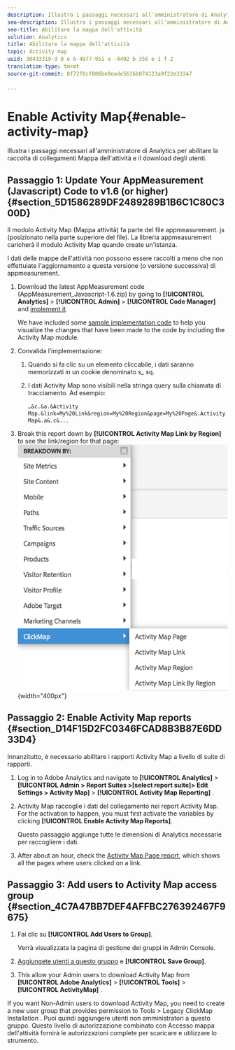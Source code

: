 ```yaml
---
description: Illustra i passaggi necessari all'amministratore di Analytics per abilitare la raccolta di collegamenti Mappa dell'attività e il download degli utenti.
seo-description: Illustra i passaggi necessari all'amministratore di Analytics per abilitare la raccolta di collegamenti Mappa dell'attività e il download degli utenti.
seo-title: Abilitare la mappa dell'attività
solution: Analytics
title: Abilitare la mappa dell'attività
topic: Activity map
uuid: 30433319-d 0 e 6-4977-951 a -4492 b 356 e 1 f 2
translation-type: tm+mt
source-git-commit: 8f72f8cf086be0eade5616b074123a9f22e33347

---
```



# Enable Activity Map{#enable-activity-map}

Illustra i passaggi necessari all'amministratore di Analytics per abilitare la raccolta di collegamenti Mappa dell'attività e il download degli utenti.

## Passaggio 1: Update Your AppMeasurement (Javascript) Code to v1.6 (or higher) {#section_5D1586289DF2489289B1B6C1C80C300D}

Il modulo Activity Map (Mappa attività) fa parte del file appmeasurement. js (posizionato nella parte superiore del file). La libreria appmeasurement caricherà il modulo Activity Map quando create un'istanza.

I dati delle mappe dell'attività non possono essere raccolti a meno che non effettuiate l'aggiornamento a questa versione (o versione successiva) di appmeasurement.

1. Download the latest AppMeasurement code (AppMeasurement_Javascript-1.6.zip) by going to  **[!UICONTROL Analytics]** &gt; **[!UICONTROL Admin]** &gt; **[!UICONTROL Code Manager]** and [implement it](https://marketing.adobe.com/resources/help/en_US/sc/implement/js_implementation.html).

   We have included some [sample implementation code](../../../../analyze/activity-map/activitymap-getting-started/activitymap-getting-started-admins/activitymap-sample-implementation-code.md#concept_EC27DA8A62F5411EBED51284CB7E1734) to help you visualize the changes that have been made to the code by including the Activity Map module.

1. Convalida l’implementazione:

   1. Quando si fa clic su un elemento cliccabile, i dati saranno memorizzati in un cookie denominato s_ sq.
   1. I dati Activity Map sono visibili nella stringa query sulla chiamata di tracciamento. Ad esempio:

      ```
      …&c.&a.&Activity Map.&link=My%20Link&region=My%20Region&page=My%20Page&.Activity Map&.a&.c&...
      ```

1. Break this report down by **[!UICONTROL Activity Map Link by Region]** to see the link/region for that page:  ![](assets/am_breakdown.png){width="400px"}

## Passaggio 2: Enable Activity Map reports {#section_D14F15D2FC0346FCAD8B3B87E6DD33D4}

Innanzitutto, è necessario abilitare i rapporti Activity Map a livello di suite di rapporti.

1. Log in to Adobe Analytics and navigate to  **[!UICONTROL Analytics]** &gt; **[!UICONTROL Admin &gt; Report Suites &gt;[select report suite]&gt; Edit Settings &gt; Activity Map]** &gt; **[!UICONTROL Activity Map Reporting]** .
1. Activity Map raccoglie i dati del collegamento nei report Activity Map. For the activation to happen, you must first activate the variables by clicking **[!UICONTROL Enable Activity Map Reports]**.

   Questo passaggio aggiunge tutte le dimensioni di Analytics necessarie per raccogliere i dati.

1. After about an hour, check the [Activity Map Page report](/help/analyze/activity-map/activitymap-reporting-analytics.md), which shows all the pages where users clicked on a link.

## Passaggio 3: Add users to Activity Map access group {#section_4C7A47BB7DEF4AFFBC276392467F9675}

1. Fai clic su **[!UICONTROL Add Users to Group]**.

   Verrà visualizzata la pagina di gestione dei gruppi in Admin Console.

1. [Aggiungete utenti a questo gruppo](https://marketing.adobe.com/resources/help/en_US/reference/groups.html) e **[!UICONTROL Save Group]**.

1. This allow your Admin users to download Activity Map from  **[!UICONTROL Adobe Analytics]** &gt; **[!UICONTROL Tools]** &gt; **[!UICONTROL ActivityMap]** .

<note>
  If you want Non-Admin users to download Activity Map, you need to create a new user group that provides permission to 
 <span class="uicontrol"> Tools </span> &gt; 
 <span class="uicontrol"> Legacy ClickMap Installation </span>. Puoi quindi aggiungere utenti non amministratori a questo gruppo. Questo livello di autorizzazione combinato con Accesso mappa dell'attività fornirà le autorizzazioni complete per scaricare e utilizzare lo strumento. 
</note>
